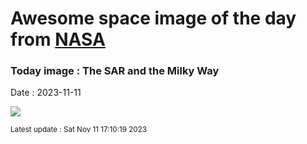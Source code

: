 
# Awesome space image of the day from [NASA](https://api.nasa.gov/)

### Today image : The SAR and the Milky Way
Date : 2023-11-11

![](https://apod.nasa.gov/apod/image/2311/SARarcLooten1024.jpg)

<small>Latest update : Sat Nov 11 17:10:19 2023</small>
        